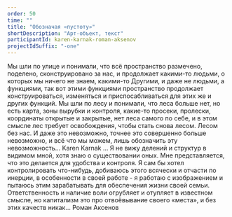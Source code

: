 ```yaml
---
order: 50
time: ""
title: "Обозначая «пустоту»"
shortDescription: "Арт-объект, текст"
participantId: karen-karnak-roman-aksenov
projectIdSuffix: "-one"
---
```


Мы шли по улице и понимали, что всё пространство размечено, поделено, сконструировано за нас, и продолжает какими-то людьми, о которых мы ничего не знаем, какими-то Другими, и даже не людьми, а функциями, так вот этими функциями пространство продолжает конструироваться, изменяться и приспосабливаться для этих же и других функций.
Мы шли по лесу и понимали, что леса больше нет, но есть карта, зоны вырубки и контроля, какие-то просеки, пролески, координаты открытые и закрытые, нет леса самого по себе, и в этом смысле лес требует освобождения, чтобы стать снова лесом. Лесом без нас. И даже это невозможно, точнее это совершенно больше невозможно, и всё что мы можем, лишь обозначить эту невозможность…
Karen Karnak
...
Я не вижу делений и структур в видимом мной, хотя знаю о существовании оных. Мне представляется, что это делается для удобства и контроля. Я сам бы хотел контролировать что-нибудь, добиваюсь этого всячески и отчасти по инерции, в особенности в своей работе - я работаю с изображением и пытаюсь этим зарабатывать для обеспечения жизни своей семьи. Ответственность и наличие воли огрубляет и отупляет в известном смысле, но капитализм это про отвоёвывание своего «места», и без этих качеств никак...
Роман Аксенов
